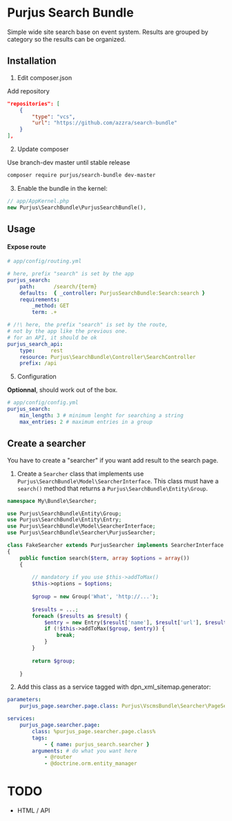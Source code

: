 # Purjus Search Bundle

Simple wide site search base on event system.
Results are grouped by category so the results can be organized.

## Installation

1. Edit composer.json

Add repository

```json
"repositories": [
    {
        "type": "vcs",
        "url": "https://github.com/azzra/search-bundle"
    }
],
```

2. Update composer

Use branch-dev master until stable release

```sh
composer require purjus/search-bundle dev-master
```

3. Enable the bundle in the kernel:

```php
// app/AppKernel.php
new Purjus\SearchBundle\PurjusSearchBundle(),
```

## Usage

#### Expose route

```yml
# app/config/routing.yml

# here, prefix "search" is set by the app
purjus_search:
    path:      /search/{term}
    defaults:  { _controller: PurjusSearchBundle:Search:search }
    requirements:
        _method: GET
        term: .+

# /!\ here, the prefix "search" is set by the route,
# not by the app like the previous one.
# for an API, it should be ok
purjus_search_api:
    type:     rest
    resource: Purjus\SearchBundle\Controller\SearchController
    prefix: /api
```

5. Configuration

**Optionnal**, should work out of the box.

```yml
# app/config/config.yml
purjus_search:
    min_length: 3 # minimum lenght for searching a string
    max_entries: 2 # maximum entries in a group
```


## Create a searcher

You have to create a "searcher" if you want add result to the search page.

1. Create a `Searcher` class that implements use `Purjus\SearchBundle\Model\SearcherInterface`. This class must have a `search()` method that returns a `Purjus\SearchBundle\Entity\Group`.

```php
namespace My\Bundle\Searcher;

use Purjus\SearchBundle\Entity\Group;
use Purjus\SearchBundle\Entity\Entry;
use Purjus\SearchBundle\Model\SearcherInterface;
use Purjus\SearchBundle\Searcher\PurjusSearcher;

class FakeSearcher extends PurjusSearcher implements SearcherInterface
{
    public function search($term, array $options = array())
    {
        
        // mandatory if you use $this->addToMax()
        $this->options = $options;
        
        $group = new Group('What', 'http://...');
        
        $results = ...;
        foreach ($results as $result) {
            $entry = new Entry($result['name'], $result['url'], $result['description']);
            if (!$this->addToMax($group, $entry)) {
                break;
            }
        }
        
        return $group;
        
    }
```

2. Add this class as a service tagged with dpn_xml_sitemap.generator:

```yml
parameters:
    purjus_page.searcher.page.class: Purjus\VscmsBundle\Searcher\PageSearcher

services:
    purjus_page.searcher.page:
        class: %purjus_page.searcher.page.class%
        tags:
            - { name: purjus_search.searcher }
        arguments: # do what you want here
            - @router
            - @doctrine.orm.entity_manager
```

# TODO
* HTML / API
